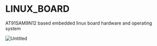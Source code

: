 # LINUX_BOARD
AT91SAM9N12 based embedded linux board hardware and operating system

![Untitled](https://user-images.githubusercontent.com/61315249/75203603-9b86fe80-577f-11ea-85d4-b7b913c84fa1.png)
